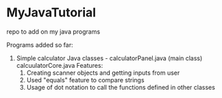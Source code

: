 # MyJavaTutorial
repo to add on my java programs

Programs added so far:
1. Simple calculator
   Java classes - calculatorPanel.java (main class)
                  calcuulatorCore.java
   Features:
      1. Creating scanner objects and getting inputs from user
      2. Used "equals" feature to compare strings
      3. Usage of dot notation to call the functions defined in other classes
